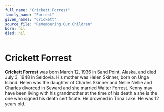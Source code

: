 ```yaml
---
full_name: "Crickett Forrest"
family_name: "Forrest"
given_names: "Crickett"
source_file: "Remembering Our Children"
born: nil
died: nil
---
```

# Crickett Forrest

**Crickett Forrest** was born March 12, 1936 in Sand Point, Alaska, and
died July 3, 1948 in Seldovia. His mother was Helen Skinner, born on
Unga Island. Helen was the daughter of Charles Skinner and Nellie Nellie
and Charles divorced in Seward and she married Walter Forrest. Kenny may
have been living with his grandmother at the time of his death a she is
the one who signed his death certificate. He drowned in Trina Lake. He
was 12 years old.

